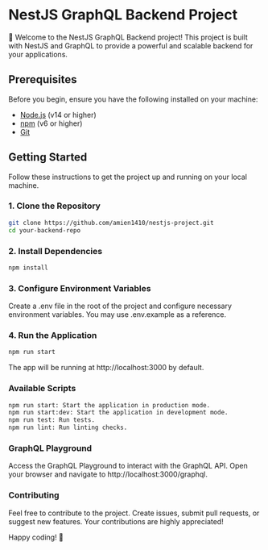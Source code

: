 # NestJS GraphQL Backend Project

🚀 Welcome to the NestJS GraphQL Backend project! This project is built with NestJS and GraphQL to provide a powerful and scalable backend for your applications.

## Prerequisites

Before you begin, ensure you have the following installed on your machine:

- [Node.js](https://nodejs.org/) (v14 or higher)
- [npm](https://www.npmjs.com/) (v6 or higher)
- [Git](https://git-scm.com/)

## Getting Started

Follow these instructions to get the project up and running on your local machine.

### 1. Clone the Repository

```bash
git clone https://github.com/amien1410/nestjs-project.git
cd your-backend-repo
```

### 2. Install Dependencies

```bash
npm install
```

### 3. Configure Environment Variables
Create a .env file in the root of the project and configure necessary environment variables. You may use .env.example as a reference.

### 4. Run the Application
```bash
npm run start
```

The app will be running at http://localhost:3000 by default.

### Available Scripts
```bash
npm run start: Start the application in production mode.
npm run start:dev: Start the application in development mode.
npm run test: Run tests.
npm run lint: Run linting checks.
```

### GraphQL Playground
Access the GraphQL Playground to interact with the GraphQL API. Open your browser and navigate to http://localhost:3000/graphql.

### Contributing
Feel free to contribute to the project. Create issues, submit pull requests, or suggest new features. Your contributions are highly appreciated!

Happy coding! 🚀
